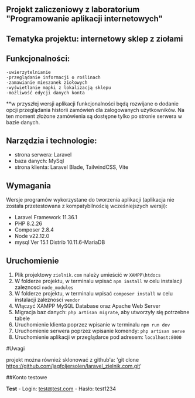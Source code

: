 ## Projekt zaliczeniowy z laboratorium "Programowanie aplikacji internetowych"

## Tematyka projektu: internetowy sklep z ziołami

## Funkcjonalności: ##
    -uwierzytelnianie
    -przeglądanie informacji o roślinach
    -zamawianie mieszanek ziołowych 
    -wyświetlanie mapki z lokalizacją sklepu
    -możliwość edycji danych konta 

**w przyszłej wersji aplikacji funkcjonalności będą rozwijane o dodanie opcji przeglądania historii zamówień dla zalogowanych użytkowników. Na ten moment złożone zamówienia są dostępne tylko po stronie serwera w bazie danych.

## Narzędzia i technologie:
- strona serwera: Laravel
- baza danych: MySql
- strona klienta: Laravel Blade, TailwindCSS, Vite

## Wymagania ##

Wersje programów wykorzystane do tworzenia aplikacji (aplikacja nie została przetestowana z kompatybilnością wcześniejszych wersji):

- Laravel Framework 11.36.1
- PHP 8.2.26
- Composer 2.8.4
- Node v22.12.0
- mysql  Ver 15.1 Distrib 10.11.6-MariaDB


    
## Uruchomienie ##

1. Plik projektowy `zielnik.com` należy umieścić w `XAMPP\htdocs`
2. W folderze projektu, w terminalu wpisać `npm install` w celu instalacji zaleznosci `node_modules`
3. W folderze projektu, w terminalu wpisać `composer install` w celu instalacji zaleznosci `vendor`
4. Włączyć XAMPP MySQL Database oraz Apache Web Server
5. Migracja baz danych: `php artisan migrate`, aby utworzyły się potrzebne tabele
6. Uruchomienie klienta poprzez wpisanie w terminalu `npm run dev`
7. Uruchomienie serwera poprzez wpisanie komendy: `php artisan serve`
8. Uruchomienie aplikacji w przeglądarce pod adresem: `localhost:8000`
   
#Uwagi

projekt można również sklonować z github'a: 'git clone https://github.com/jagfoljersolen/laravel_zielnik.com.git'

##Konto testowe

 **Test**
    -   Login: test@test.com
    -   Hasło: test1234
